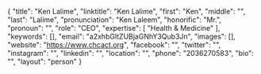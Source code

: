 {
  "title": "Ken Lalime",
  "linktitle": "Ken Lalime",
  "first": "Ken",
  "middle": "",
  "last": "Lalime",
  "pronunciation": "Ken Laleem",
  "honorific": "Mr.",
  "pronoun": "",
  "role": "CEO",
  "expertise": [
    "Health & Medicine"
  ],
  "keywords": [],
  "email": "a2xhbGltZUBjaGNhY3Qub3Jn",
  "images": [],
  "website": "https://www.chcact.org",
  "facebook": "",
  "twitter": "",
  "instagram": "",
  "linkedin": "",
  "location": "",
  "phone": "2036270583",
  "bio": "",
  "layout": "person"
}
